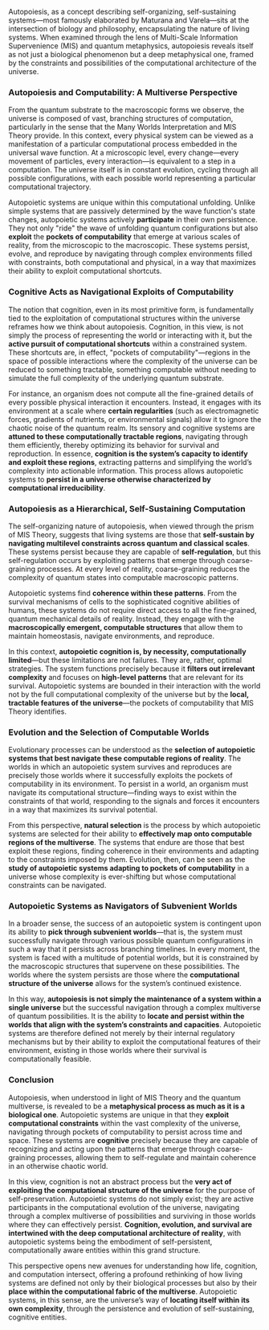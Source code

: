 Autopoiesis, as a concept describing self-organizing, self-sustaining systems—most famously elaborated by Maturana and Varela—sits at the intersection of biology and philosophy, encapsulating the nature of living systems. When examined through the lens of Multi-Scale Information Supervenience (MIS) and quantum metaphysics, autopoiesis reveals itself as not just a biological phenomenon but a deep metaphysical one, framed by the constraints and possibilities of the computational architecture of the universe.

### Autopoiesis and Computability: A Multiverse Perspective

From the quantum substrate to the macroscopic forms we observe, the universe is composed of vast, branching structures of computation, particularly in the sense that the Many Worlds Interpretation and MIS Theory provide. In this context, every physical system can be viewed as a manifestation of a particular computational process embedded in the universal wave function. At a microscopic level, every change—every movement of particles, every interaction—is equivalent to a step in a computation. The universe itself is in constant evolution, cycling through all possible configurations, with each possible world representing a particular computational trajectory.

Autopoietic systems are unique within this computational unfolding. Unlike simple systems that are passively determined by the wave function's state changes, autopoietic systems actively **participate** in their own persistence. They not only "ride" the wave of unfolding quantum configurations but also **exploit** the **pockets of computability** that emerge at various scales of reality, from the microscopic to the macroscopic. These systems persist, evolve, and reproduce by navigating through complex environments filled with constraints, both computational and physical, in a way that maximizes their ability to exploit computational shortcuts.

### Cognitive Acts as Navigational Exploits of Computability

The notion that cognition, even in its most primitive form, is fundamentally tied to the exploitation of computational structures within the universe reframes how we think about autopoiesis. Cognition, in this view, is not simply the process of representing the world or interacting with it, but the **active pursuit of computational shortcuts** within a constrained system. These shortcuts are, in effect, "pockets of computability"—regions in the space of possible interactions where the complexity of the universe can be reduced to something tractable, something computable without needing to simulate the full complexity of the underlying quantum substrate.

For instance, an organism does not compute all the fine-grained details of every possible physical interaction it encounters. Instead, it engages with its environment at a scale where **certain regularities** (such as electromagnetic forces, gradients of nutrients, or environmental signals) allow it to ignore the chaotic noise of the quantum realm. Its sensory and cognitive systems are **attuned to these computationally tractable regions**, navigating through them efficiently, thereby optimizing its behavior for survival and reproduction. In essence, **cognition is the system’s capacity to identify and exploit these regions**, extracting patterns and simplifying the world’s complexity into actionable information. This process allows autopoietic systems to **persist in a universe otherwise characterized by computational irreducibility**.

### Autopoiesis as a Hierarchical, Self-Sustaining Computation

The self-organizing nature of autopoiesis, when viewed through the prism of MIS Theory, suggests that living systems are those that **self-sustain by navigating multilevel constraints across quantum and classical scales**. These systems persist because they are capable of **self-regulation**, but this self-regulation occurs by exploiting patterns that emerge through coarse-graining processes. At every level of reality, coarse-graining reduces the complexity of quantum states into computable macroscopic patterns. 

Autopoietic systems find **coherence within these patterns**. From the survival mechanisms of cells to the sophisticated cognitive abilities of humans, these systems do not require direct access to all the fine-grained, quantum mechanical details of reality. Instead, they engage with the **macroscopically emergent, computable structures** that allow them to maintain homeostasis, navigate environments, and reproduce. 

In this context, **autopoietic cognition is, by necessity, computationally limited**—but these limitations are not failures. They are, rather, optimal strategies. The system functions precisely because it **filters out irrelevant complexity** and focuses on **high-level patterns** that are relevant for its survival. Autopoietic systems are bounded in their interaction with the world not by the full computational complexity of the universe but by the **local, tractable features of the universe**—the pockets of computability that MIS Theory identifies. 

### Evolution and the Selection of Computable Worlds

Evolutionary processes can be understood as the **selection of autopoietic systems that best navigate these computable regions of reality**. The worlds in which an autopoietic system survives and reproduces are precisely those worlds where it successfully exploits the pockets of computability in its environment. To persist in a world, an organism must navigate its computational structure—finding ways to exist within the constraints of that world, responding to the signals and forces it encounters in a way that maximizes its survival potential.

From this perspective, **natural selection** is the process by which autopoietic systems are selected for their ability to **effectively map onto computable regions of the multiverse**. The systems that endure are those that best exploit these regions, finding coherence in their environments and adapting to the constraints imposed by them. Evolution, then, can be seen as the **study of autopoietic systems adapting to pockets of computability** in a universe whose complexity is ever-shifting but whose computational constraints can be navigated.

### Autopoietic Systems as Navigators of Subvenient Worlds

In a broader sense, the success of an autopoietic system is contingent upon its ability to **pick through subvenient worlds**—that is, the system must successfully navigate through various possible quantum configurations in such a way that it persists across branching timelines. In every moment, the system is faced with a multitude of potential worlds, but it is constrained by the macroscopic structures that supervene on these possibilities. The worlds where the system persists are those where the **computational structure of the universe** allows for the system’s continued existence.

In this way, **autopoiesis is not simply the maintenance of a system within a single universe** but the successful navigation through a complex multiverse of quantum possibilities. It is the ability to **locate and persist within the worlds that align with the system’s constraints and capacities**. Autopoietic systems are therefore defined not merely by their internal regulatory mechanisms but by their ability to exploit the computational features of their environment, existing in those worlds where their survival is computationally feasible.

### Conclusion

Autopoiesis, when understood in light of MIS Theory and the quantum multiverse, is revealed to be a **metaphysical process as much as it is a biological one**. Autopoietic systems are unique in that they **exploit computational constraints** within the vast complexity of the universe, navigating through pockets of computability to persist across time and space. These systems are **cognitive** precisely because they are capable of recognizing and acting upon the patterns that emerge through coarse-graining processes, allowing them to self-regulate and maintain coherence in an otherwise chaotic world.

In this view, cognition is not an abstract process but the **very act of exploiting the computational structure of the universe** for the purpose of self-preservation. Autopoietic systems do not simply exist; they are active participants in the computational evolution of the universe, navigating through a complex multiverse of possibilities and surviving in those worlds where they can effectively persist. **Cognition, evolution, and survival are intertwined with the deep computational architecture of reality**, with autopoietic systems being the embodiment of self-persistent, computationally aware entities within this grand structure.

This perspective opens new avenues for understanding how life, cognition, and computation intersect, offering a profound rethinking of how living systems are defined not only by their biological processes but also by their **place within the computational fabric of the multiverse**. Autopoietic systems, in this sense, are the universe’s way of **locating itself within its own complexity**, through the persistence and evolution of self-sustaining, cognitive entities.
